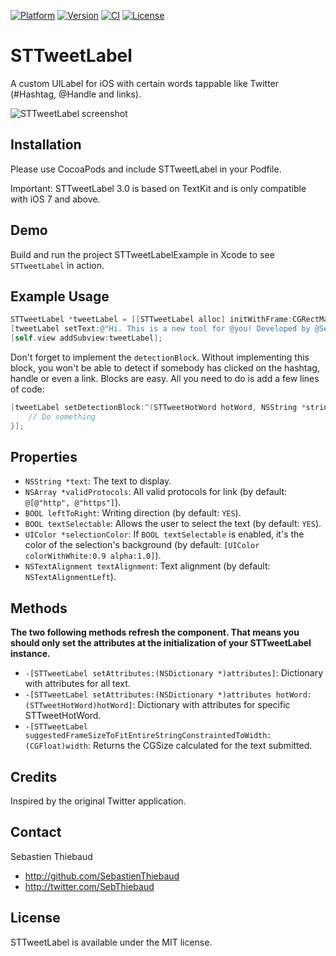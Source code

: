 [![Platform](https://img.shields.io/cocoapods/p/STTweetLabel.svg?style=flat)](http://cocoadocs.org/docsets/STTweetLabel)
[![Version](https://img.shields.io/cocoapods/v/STTweetLabel.svg?style=flat)](http://cocoadocs.org/docsets/STTweetLabel)
[![CI](http://img.shields.io/travis/SebastienThiebaud/STTweetLabel.svg?style=flat)](https://travis-ci.org/SebastienThiebaud/STTweetLabel)
[![License](https://img.shields.io/cocoapods/l/STTweetLabel.svg?style=flat)](http://cocoadocs.org/docsets/STTweetLabel)

# STTweetLabel

A custom UILabel for iOS with certain words tappable like Twitter (#Hashtag, @Handle and links).

![STTweetLabel screenshot](https://raw.github.com/SebastienThiebaud/STTweetLabel/master/screenshot.png "STTweetLabel Screenshot")

## Installation

Please use CocoaPods and include STTweetLabel in your Podfile.

Important: STTweetLabel 3.0 is based on TextKit and is only compatible with iOS 7 and above.

## Demo

Build and run the project STTweetLabelExample in Xcode to see `STTweetLabel` in action. 

## Example Usage

``` objective-c
STTweetLabel *tweetLabel = [[STTweetLabel alloc] initWithFrame:CGRectMake(10.0, 60.0, 300.0, 160.0)];
[tweetLabel setText:@"Hi. This is a new tool for @you! Developed by @SebThiebaud for #iPhone #ObjC... and #iOS7 ;-) My GitHub page: https://t.co/pQXDoiYA"];
[self.view addSubview:tweetLabel];
```

Don't forget to implement the `detectionBlock`. Without implementing this block, you won't be able to detect if somebody has clicked on the hashtag, handle or even a link.
Blocks are easy. All you need to do is add a few lines of code:

``` objective-c
[tweetLabel setDetectionBlock:^(STTweetHotWord hotWord, NSString *string, NSString *protocol, NSRange range) {
    // Do something
}];
```
    
## Properties

- `NSString *text`: The text to display.
- `NSArray *validProtocols`: All valid protocols for link (by default: `@[@"http", @"https"]`).
- `BOOL leftToRight`: Writing direction (by default: `YES`).
- `BOOL textSelectable`: Allows the user to select the text (by default: `YES`).
- `UIColor *selectionColor`: If `BOOL textSelectable` is enabled, it's the color of the selection's background (by default: `[UIColor colorWithWhite:0.9 alpha:1.0]`).
- `NSTextAlignment textAlignment`: Text alignment (by default: `NSTextAlignmentLeft`).

## Methods

**The two following methods refresh the component. That means you should only set the attributes at the initialization of your STTweetLabel instance.**

- `-[STTweetLabel setAttributes:(NSDictionary *)attributes]`: Dictionary with attributes for all text.
- `-[STTweetLabel setAttributes:(NSDictionary *)attributes hotWord:(STTweetHotWord)hotWord]`: Dictionary with attributes for specific STTweetHotWord.
- `-[STTweetLabel suggestedFrameSizeToFitEntireStringConstraintedToWidth:(CGFloat)width`: Returns the CGSize calculated for the text submitted.

## Credits

Inspired by the original Twitter application.

## Contact

Sebastien Thiebaud

- http://github.com/SebastienThiebaud
- http://twitter.com/SebThiebaud

## License

STTweetLabel is available under the MIT license.

